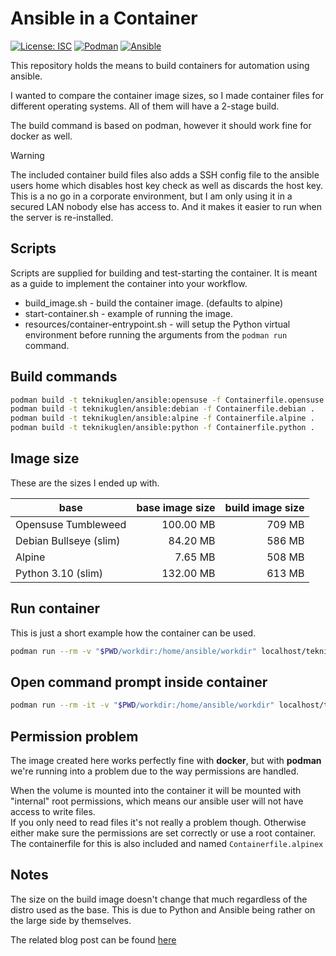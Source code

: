# Ansible in a Container

[![License: ISC](https://img.shields.io/badge/License-ISC-blue.svg)](https://opensource.org/licenses/isc)
[![Podman](https://img.shields.io/badge/Podman-grey?logo=podman&logoColor=ffffff)](https://github.com/containers/podman)
[![Ansible](https://img.shields.io/badge/Automation-Ansible-green)](https://ansible.com)

This repository holds the means to build containers for automation using ansible. 

I wanted to compare the container image sizes, so I made container files for different operating systems. All of them will have a 2-stage build.

The build command is based on podman, however it should work fine for docker as well.

> [!WARNING]
> The included container build files also adds a SSH config file to the ansible users home which disables host key check as well as discards the host key.  
> This is a no go in a corporate environment, but I am only using it in a secured LAN nobody else has access to. And it makes it easier to run when the server is re-installed.

## Scripts

Scripts are supplied for building and test-starting the container. It is meant as a guide to implement the container into your workflow.

- build_image.sh - build the container image. (defaults to alpine)
- start-container.sh - example of running the image.
- resources/container-entrypoint.sh - will setup the Python virtual environment before running the arguments from the `podman run` command.

## Build commands

```sh
podman build -t teknikuglen/ansible:opensuse -f Containerfile.opensuse .
podman build -t teknikuglen/ansible:debian -f Containerfile.debian .
podman build -t teknikuglen/ansible:alpine -f Containerfile.alpine .
podman build -t teknikuglen/ansible:python -f Containerfile.python .
```

## Image size

These are the sizes I ended up with.

| base                   | base image size | build image size|
|------------------------|----------------:|----------------:|
| Opensuse Tumbleweed    |       100.00 MB |          709 MB |
| Debian Bullseye (slim) |        84.20 MB |          586 MB |
| Alpine                 |         7.65 MB |          508 MB |
| Python 3.10 (slim)     |       132.00 MB |          613 MB |

## Run container

This is just a short example how the container can be used.

```sh
podman run --rm -v "$PWD/workdir:/home/ansible/workdir" localhost/teknikuglen/ansible:alpine ansible-workbook -i inventory main.yml --ask-become-pass
```

## Open command prompt inside container

```sh
podman run --rm -it -v "$PWD/workdir:/home/ansible/workdir" localhost/teknikuglen/ansible:alpine bash
```

## Permission problem

The image created here works perfectly fine with **docker**, but with **podman** we're running into a problem due to the way permissions are handled.

When the volume is mounted into the container it will be mounted with "internal" root permissions, which means our ansible user will not have access to write files.  
If you only need to read files it's not really a problem though. Otherwise either make sure the permissions are set correctly or use a root container. The containerfile for this is also included and named `Containerfile.alpinex`

## Notes

The size on the build image doesn't change that much regardless of the distro used as the base. This is due to Python and Ansible being rather on the large side by themselves.

The related blog post can be found [here](https://teknikuglen.com/posts/ansible-container)